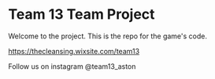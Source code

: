 # Team 13 Team Project
Welcome to the project.
This is the repo for the game's code.

https://thecleansing.wixsite.com/team13

Follow us on instagram @team13_aston
